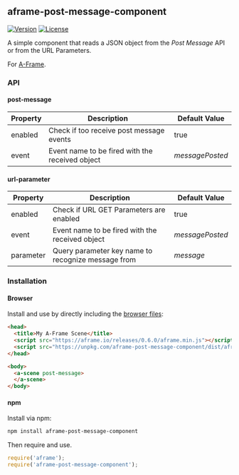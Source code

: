 ## aframe-post-message-component

[![Version](http://img.shields.io/npm/v/aframe-post-message-component.svg?style=flat-square)](https://npmjs.org/package/aframe-post-message-component)
[![License](http://img.shields.io/npm/l/aframe-post-message-component.svg?style=flat-square)](https://npmjs.org/package/aframe-post-message-component)

A simple component that reads a JSON object from the _Post Message_ API or from the URL Parameters.

For [A-Frame](https://aframe.io).

### API

#### post-message

| Property | Description | Default Value |
| -------- | ----------- | ------------- |
| enabled | Check if too receive post message events | true |
| event | Event name to be fired with the received object | _messagePosted_ |

#### url-parameter

| Property | Description | Default Value |
| -------- | ----------- | ------------- |
| enabled | Check if URL GET Parameters are enabled | true |
| event | Event name to be fired with the received object | _messagePosted_ |
| parameter | Query parameter key name to recognize message from | _message_ |

### Installation

#### Browser

Install and use by directly including the [browser files](dist):

```html
<head>
  <title>My A-Frame Scene</title>
  <script src="https://aframe.io/releases/0.6.0/aframe.min.js"></script>
  <script src="https://unpkg.com/aframe-post-message-component/dist/aframe-post-message-component.min.js"></script>
</head>

<body>
  <a-scene post-message>
  </a-scene>
</body>
```

#### npm

Install via npm:

```bash
npm install aframe-post-message-component
```

Then require and use.

```js
require('aframe');
require('aframe-post-message-component');
```
